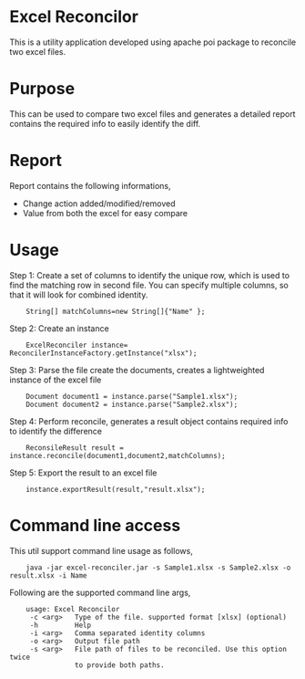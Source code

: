 # Excel Reconcilor
This is a utility application developed using apache poi package to reconcile two excel files.

# Purpose
This can be used to compare two excel files and generates a detailed report contains the required info to easily identify the diff.

# Report
Report contains the following informations,

* Change action added/modified/removed
* Value from both the excel for easy compare

# Usage

Step 1: Create a set of columns to identify the unique row, which is used to find the matching row in second file. You can specify multiple columns, so that it will look for combined identity.
        
        String[] matchColumns=new String[]{"Name" };

Step 2: Create an instance 

        ExcelReconciler instance= ReconcilerInstanceFactory.getInstance("xlsx");
        
Step 3: Parse the file create the documents, creates a lightweighted instance of the excel file

        Document document1 = instance.parse("Sample1.xlsx");
        Document document2 = instance.parse("Sample2.xlsx");
        
Step 4: Perform reconcile, generates a result object contains required info to identify the difference

        ReconsileResult result = instance.reconcile(document1,document2,matchColumns);
        
Step 5: Export the result to an excel file

        instance.exportResult(result,"result.xlsx");

# Command line access
This  util support command line usage as follows,

        java -jar excel-reconciler.jar -s Sample1.xlsx -s Sample2.xlsx -o result.xlsx -i Name

Following are the supported command line args,

        usage: Excel Reconcilor
         -c <arg>   Type of the file. supported format [xlsx] (optional)
         -h         Help
         -i <arg>   Comma separated identity columns
         -o <arg>   Output file path
         -s <arg>   File path of files to be reconciled. Use this option twice
                    to provide both paths.

    
